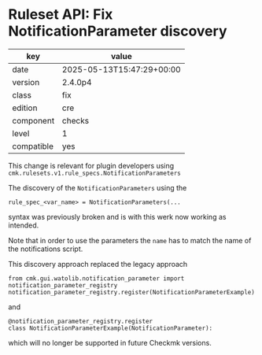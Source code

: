[//]: # (werk v2)
# Ruleset API: Fix NotificationParameter discovery

key        | value
---------- | ---
date       | 2025-05-13T15:47:29+00:00
version    | 2.4.0p4
class      | fix
edition    | cre
component  | checks
level      | 1
compatible | yes

This change is relevant for plugin developers using `cmk.rulesets.v1.rule_specs.NotificationParameters`

The discovery of the `NotificationParameters` using the
```
rule_spec_<var_name> = NotificationParameters(...
```
syntax was previously broken and is with this werk now working as intended.

Note that in order to use the parameters the `name` has to match the name of the notifications script.

This discovery approach replaced the legacy approach
```
from cmk.gui.watolib.notification_parameter import notification_parameter_registry
notification_parameter_registry.register(NotificationParameterExample)
```
and
```
@notification_parameter_registry.register
class NotificationParameterExample(NotificationParameter):
```
which will no longer be supported in future Checkmk versions.

